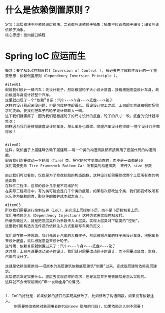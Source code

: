 # 什么是依赖倒置原则？ 
    定义：高层模块不应依赖底层模块，二者都应该依赖于抽象；抽象不应该依赖于细节；细节应该依赖于抽象。 
    核心思想：面向接口编程

#  Spring IoC 应运而生
    概念：要了解IoC控制反转( Inversion of Control ), 有必要先了解软件设计的一个重要思想：依赖倒置原则（Dependency Inversion Principle ）。
    
    #item01
    假设我们设计一辆汽车：先设计轮子，然后根据轮子大小设计底盘，接着根据底盘设计车身，最后根据车身设计好整个汽车。
    这里就出现了一个“依赖”关系：汽车--->车身--->底盘--->轮子
    这样的设计看起来没问题，但是可维护性却很低。假设设计完工之后，上司却突然说根据市场需求的变动，要我们把车子的轮子设计都改大一码。
    这下我们就蛋疼了：因为我们是根据轮子的尺寸设计的底盘，轮子的尺寸一改，底盘的设计就得修改；
    同样因为我们是根据底盘设计的车身，那么车身也得改，同理汽车设计也得改——整个设计几乎都得改！
    
    
    #item02
    这样，就相当于上层建筑依赖下层建筑——每一个类的构造函数都直接调用了底层代码的构造函数。
    假设我们需要改动一下轮胎（Tire）类，把它的尺寸变成动态的，而不是一直都是30
    我们需要更改 Tire Framework Bottom Car 所有类的构造函数  来传入 size 参数
    
    由此我们可以看到，仅仅是为了修改轮胎的构造函数，这种设计却需要修改整个上层所有类的构造函数！
    在软件工程中，这样的设计几乎是不可维护的
    在实际工程项目中，有的类可能会是几千个类的底层，如果每次修改这个类，我们都要修改所有以它作为依赖的类，那软件的维护成本就太高了。 
    
    #item03
    所以我们需要进行控制反转（IoC），来实现上层控制下层，而不是下层控制着上层。
    我们用依赖注入（Dependency Injection）这种方式来实现控制反转。
    所谓依赖注入，就是把底层类作为参数传入上层类，实现上层类对下层类的“控制”。
    这里我们用构造方法传递的依赖注入方式重新写车类的定义：
    
    我们现在换一种思路。我们先设计汽车的大概样子，然后根据汽车的样子来设计车身，根据车身来设计底盘，最后根据底盘来设计轮子。
    这时候，依赖关系就倒置过来了：汽车<---车身<---底盘<---轮子 
    这时候，上司再说要改动轮子的设计，我们就只需要改动轮子的设计，而不需要动底盘，车身，汽车的设计了。
    
    这就是依赖倒置原则——把原本的高层建筑依赖底层建筑“倒置”过来，变成底层建筑依赖高层建筑。
    高层建筑决定需要什么，底层去实现这样的需求，但是高层并不用管底层是怎么实现的。
    这样就不会出现前面的“牵一发动全身”的情况。
    
    
    1. IoC的好处是：如果依赖的接口的实现类修改了，比如修改了构造函数，如果没有依赖注入，
        则需要修改依赖对象调用者的代码(new 那块的代码)，如果依赖注入则不需要！